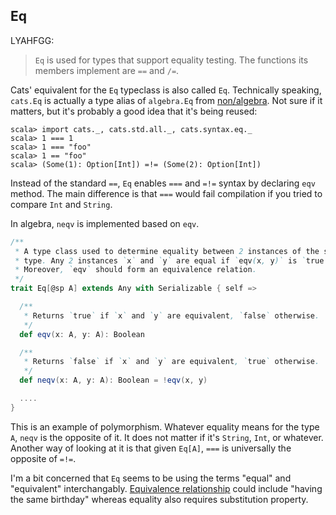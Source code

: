 
  [algebra]: https://github.com/non/algebra
  [Equivalence]: http://en.wikipedia.org/wiki/Equivalence_relation

## Eq

LYAHFGG:

> `Eq` is used for types that support equality testing. The functions its members implement are `==` and `/=`.

Cats' equivalent for the `Eq` typeclass is also called `Eq`.
Technically speaking, `cats.Eq` is actually a type alias of `algebra.Eq` from [non/algebra][algebra].
Not sure if it matters, but it's probably a good idea that it's being reused:

```console:error
scala> import cats._, cats.std.all._, cats.syntax.eq._
scala> 1 === 1
scala> 1 === "foo"
scala> 1 == "foo"
scala> (Some(1): Option[Int]) =!= (Some(2): Option[Int])
```

Instead of the standard `==`, `Eq` enables `===` and `=!=` syntax by declaring `eqv` method. The main difference is that `===` would fail compilation if you tried to compare `Int` and `String`.

In algebra, `neqv` is implemented based on `eqv`.

```scala
/**
 * A type class used to determine equality between 2 instances of the same
 * type. Any 2 instances `x` and `y` are equal if `eqv(x, y)` is `true`.
 * Moreover, `eqv` should form an equivalence relation.
 */
trait Eq[@sp A] extends Any with Serializable { self =>

  /**
   * Returns `true` if `x` and `y` are equivalent, `false` otherwise.
   */
  def eqv(x: A, y: A): Boolean

  /**
   * Returns `false` if `x` and `y` are equivalent, `true` otherwise.
   */
  def neqv(x: A, y: A): Boolean = !eqv(x, y)

  ....
}
```

This is an example of polymorphism. Whatever equality means for the type `A`,
`neqv` is the opposite of it. It does not matter if it's `String`, `Int`, or whatever.
Another way of looking at it is that given `Eq[A]`, `===` is universally the opposite of `=!=`.

I'm a bit concerned that `Eq` seems to be using the terms "equal" and "equivalent"
interchangably. [Equivalence relationship][Equivalence] could include "having the same birthday"
whereas equality also requires substitution property.
